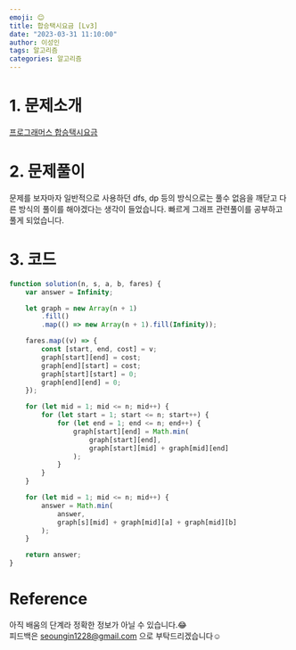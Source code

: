 ```yaml
---
emoji: 😊
title: 합승택시요금 [Lv3]
date: "2023-03-31 11:10:00"
author: 이성인
tags: 알고리즘
categories: 알고리즘
---
```


# 1. 문제소개

[프로그래머스 합승택시요금](https://school.programmers.co.kr/learn/courses/30/lessons/72413)

# 2. 문제풀이

문제를 보자마자 일반적으로 사용하던 dfs, dp 등의 방식으로는 풀수 없음을 깨닫고
다른 방식의 풀이를 해야겠다는 생각이 들었습니다. 빠르게 그래프 관련풀이를 공부하고 풀게 되었습니다.

# 3. 코드

```js
function solution(n, s, a, b, fares) {
	var answer = Infinity;

	let graph = new Array(n + 1)
		.fill()
		.map(() => new Array(n + 1).fill(Infinity));

	fares.map((v) => {
		const [start, end, cost] = v;
		graph[start][end] = cost;
		graph[end][start] = cost;
		graph[start][start] = 0;
		graph[end][end] = 0;
	});

	for (let mid = 1; mid <= n; mid++) {
		for (let start = 1; start <= n; start++) {
			for (let end = 1; end <= n; end++) {
				graph[start][end] = Math.min(
					graph[start][end],
					graph[start][mid] + graph[mid][end]
				);
			}
		}
	}

	for (let mid = 1; mid <= n; mid++) {
		answer = Math.min(
			answer,
			graph[s][mid] + graph[mid][a] + graph[mid][b]
		);
	}

	return answer;
}
```

# Reference

아직 배움의 단계라 정확한 정보가 아닐 수 있습니다.😂  
피드백은 seoungin1228@gmail.com 으로 부탁드리겠습니다☺️
